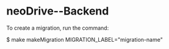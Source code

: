 # neoDrive--Backend

To create a migration, run the command:

$ make makeMigration MIGRATION_LABEL="migration-name"